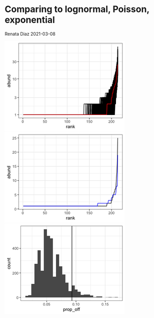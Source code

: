 Comparing to lognormal, Poisson, exponential
================
Renata Diaz
2021-03-08

![](ct_files/figure-gfm/unnamed-chunk-1-1.png)<!-- -->![](ct_files/figure-gfm/unnamed-chunk-1-2.png)<!-- -->![](ct_files/figure-gfm/unnamed-chunk-1-3.png)<!-- -->
